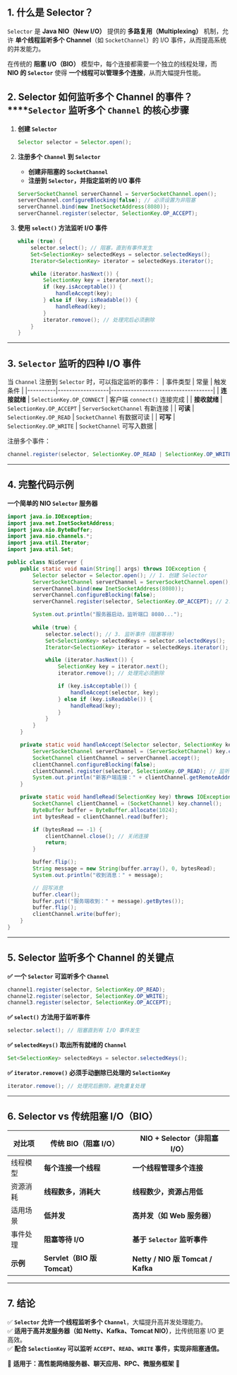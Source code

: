 ## **1. 什么是 Selector？**
`Selector` 是 **Java NIO（New I/O）** 提供的 **多路复用（Multiplexing）** 机制，允许 **单个线程监听多个 Channel**（如 `SocketChannel`）的 I/O 事件，从而提高系统的并发能力。

在传统的 **阻塞 I/O（BIO）** 模型中，每个连接都需要一个独立的线程处理，而 **NIO 的 `Selector`** 使得 **一个线程可以管理多个连接**，从而大幅提升性能。

## **2. Selector 如何监听多个 Channel 的事件？****`Selector` 监听多个 `Channel` 的核心步骤**
1. **创建 `Selector`**
   
   ```java
   Selector selector = Selector.open();
   ```
   
2. **注册多个 `Channel` 到 `Selector`**
    - **创建非阻塞的 `SocketChannel`**
    - **注册到 `Selector`，并指定监听的 I/O 事件**
   ```java
   ServerSocketChannel serverChannel = ServerSocketChannel.open();
   serverChannel.configureBlocking(false); // 必须设置为非阻塞
   serverChannel.bind(new InetSocketAddress(8080));
   serverChannel.register(selector, SelectionKey.OP_ACCEPT);
   ```

3. **使用 `select()` 方法监听 I/O 事件**
   ```java
   while (true) {
       selector.select(); // 阻塞，直到有事件发生
       Set<SelectionKey> selectedKeys = selector.selectedKeys();
       Iterator<SelectionKey> iterator = selectedKeys.iterator();
   
       while (iterator.hasNext()) {
           SelectionKey key = iterator.next();
           if (key.isAcceptable()) {
               handleAccept(key);
           } else if (key.isReadable()) {
               handleRead(key);
           }
           iterator.remove(); // 处理完后必须删除
       }
   }
   ```

---

## **3. `Selector` 监听的四种 I/O 事件**
当 `Channel` 注册到 `Selector` 时，可以指定监听的事件：
| 事件类型 | 常量 | 触发条件 |
|----------|------------------|------------------------------------|
| **连接就绪** | `SelectionKey.OP_CONNECT` | 客户端 `connect()` 连接完成 |
| **接收就绪** | `SelectionKey.OP_ACCEPT` | `ServerSocketChannel` 有新连接 |
| **可读** | `SelectionKey.OP_READ` | `SocketChannel` 有数据可读 |
| **可写** | `SelectionKey.OP_WRITE` | `SocketChannel` 可写入数据 |

注册多个事件：
```java
channel.register(selector, SelectionKey.OP_READ | SelectionKey.OP_WRITE);
```

---

## **4. 完整代码示例**
**一个简单的 NIO `Selector` 服务器**

```java
import java.io.IOException;
import java.net.InetSocketAddress;
import java.nio.ByteBuffer;
import java.nio.channels.*;
import java.util.Iterator;
import java.util.Set;

public class NioServer {
    public static void main(String[] args) throws IOException {
        Selector selector = Selector.open(); // 1. 创建 Selector
        ServerSocketChannel serverChannel = ServerSocketChannel.open();
        serverChannel.bind(new InetSocketAddress(8080));
        serverChannel.configureBlocking(false);
        serverChannel.register(selector, SelectionKey.OP_ACCEPT); // 2. 监听连接

        System.out.println("服务器启动，监听端口 8080...");
        
        while (true) {
            selector.select(); // 3. 监听事件（阻塞等待）
            Set<SelectionKey> selectedKeys = selector.selectedKeys();
            Iterator<SelectionKey> iterator = selectedKeys.iterator();

            while (iterator.hasNext()) {
                SelectionKey key = iterator.next();
                iterator.remove(); // 处理完必须删除

                if (key.isAcceptable()) {
                    handleAccept(selector, key);
                } else if (key.isReadable()) {
                    handleRead(key);
                }
            }
        }
    }

    private static void handleAccept(Selector selector, SelectionKey key) throws IOException {
        ServerSocketChannel serverChannel = (ServerSocketChannel) key.channel();
        SocketChannel clientChannel = serverChannel.accept();
        clientChannel.configureBlocking(false);
        clientChannel.register(selector, SelectionKey.OP_READ); // 监听读事件
        System.out.println("新客户端连接：" + clientChannel.getRemoteAddress());
    }

    private static void handleRead(SelectionKey key) throws IOException {
        SocketChannel clientChannel = (SocketChannel) key.channel();
        ByteBuffer buffer = ByteBuffer.allocate(1024);
        int bytesRead = clientChannel.read(buffer);

        if (bytesRead == -1) {
            clientChannel.close(); // 关闭连接
            return;
        }

        buffer.flip();
        String message = new String(buffer.array(), 0, bytesRead);
        System.out.println("收到消息：" + message);

        // 回写消息
        buffer.clear();
        buffer.put(("服务端收到：" + message).getBytes());
        buffer.flip();
        clientChannel.write(buffer);
    }
}
```

---

## **5. Selector 监听多个 Channel 的关键点**
**✅ 一个 `Selector` 可监听多个 `Channel`**

```java
channel1.register(selector, SelectionKey.OP_READ);
channel2.register(selector, SelectionKey.OP_WRITE);
channel3.register(selector, SelectionKey.OP_ACCEPT);
```

**✅ `select()` 方法用于监听事件**

```java
selector.select(); // 阻塞直到有 I/O 事件发生
```

**✅ `selectedKeys()` 取出所有就绪的 `Channel`**

```java
Set<SelectionKey> selectedKeys = selector.selectedKeys();
```

**✅ `iterator.remove()` 必须手动删除已处理的 `SelectionKey`**

```java
iterator.remove(); // 处理完后删除，避免重复处理
```

---

## **6. Selector vs 传统阻塞 I/O（BIO）**
| 对比项 | **传统 BIO（阻塞 I/O）** | **NIO + Selector（非阻塞 I/O）** |
|--------|----------------------|--------------------------------|
| 线程模型 | **每个连接一个线程** | **一个线程管理多个连接** |
| 资源消耗 | **线程数多，消耗大** | **线程数少，资源占用低** |
| 适用场景 | **低并发** | **高并发（如 Web 服务器）** |
| 事件处理 | **阻塞等待 I/O** | **基于 `Selector` 监听事件** |
| **示例** | **Servlet（BIO 版 Tomcat）** | **Netty / NIO 版 Tomcat / Kafka** |

---

## **7. 结论**
✅ **`Selector` 允许一个线程监听多个 `Channel`**，大幅提升高并发处理能力。  
✅ **适用于高并发服务器（如 Netty、Kafka、Tomcat NIO）**，比传统阻塞 I/O 更高效。  
✅ **配合 `SelectionKey` 可以监听 `ACCEPT`、`READ`、`WRITE` 事件，实现非阻塞通信。**

📌 **适用于：高性能网络服务器、聊天应用、RPC、微服务框架** 🚀